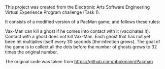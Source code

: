 This project was created from the Electronic Arts Software Engineering Virtual Experience Program challenge (Task 1).

It consists of a modified version of a PacMan game, and follows these rules:

Vax-Man can kill a ghost if he comes into contact with it (vaccinates it).
Contact with a ghost does not kill Vax-Man.
Each ghost that has not yet been hit multiplies itself every 30 seconds (the infection grows).
The goal of the game is to collect all the dots before the number of ghosts grows to 32 times the original number.


The original code was taken from https://github.com/hbokmann/Pacman

